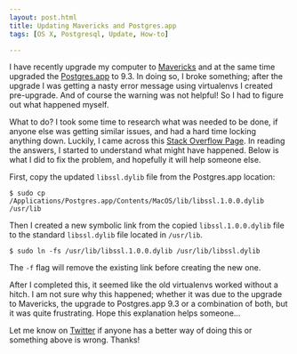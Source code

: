```yaml
---
layout: post.html
title: Updating Mavericks and Postgres.app
tags: [OS X, Postgresql, Update, How-to]

---
```


I have recently upgrade my computer to [Mavericks](http://www.apple.com/osx/) and at the same time upgraded the [Postgres.app](http://www.postgresapp.com/) to 9.3. In doing so, I broke something; after the upgrade I was getting a nasty error message using virtualenvs I created pre-upgrade. And of course the warning was not helpful! So I had to figure out what happened myself.

What to do? I took some time to research what was needed to be done, if anyone else was getting similar issues, and had a hard time locking anything down.  Luckily, I came across this [Stack Overflow Page](http://stackoverflow.com/questions/11538249/python-pip-install-psycopg2-install-error). In reading the answers, I started to understand what might have happened. Below is what I did to fix the problem, and hopefully it will help someone else.

First, copy the updated `libssl.dylib` file from the Postgres.app location:

~~~ { bash }
$ sudo cp /Applications/Postgres.app/Contents/MacOS/lib/libssl.1.0.0.dylib /usr/lib
~~~

Then I created a new symbolic link from the copied `libssl.1.0.0.dylib` file to the standard `libssl.dylib` file located in `/usr/lib`.

~~~ { bash }
$ sudo ln -fs /usr/lib/libssl.1.0.0.dylib /usr/lib/libssl.dylib
~~~

The `-f` flag will remove the existing link before creating the new one.

After I completed this, it seemed like the old virtualenvs worked without a hitch. I am not sure why this happened; whether it was due to the upgrade to Mavericks, the upgrade to Postgres.app 9.3 or a combination of both, but it was quite frustrating. Hope this explanation helps someone...

Let me know on [Twitter](https://twitter.com/joshfinnie) if anyone has a better way of doing this or something above is wrong. Thanks!
